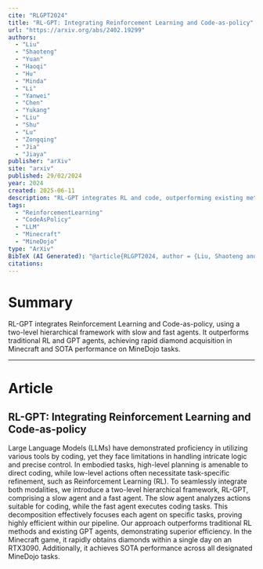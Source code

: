 ```yaml
---
cite: "RLGPT2024"
title: "RL-GPT: Integrating Reinforcement Learning and Code-as-policy"
url: "https://arxiv.org/abs/2402.19299"
authors:
  - "Liu"
  - "Shaoteng"
  - "Yuan"
  - "Haoqi"
  - "Hu"
  - "Minda"
  - "Li"
  - "Yanwei"
  - "Chen"
  - "Yukang"
  - "Liu"
  - "Shu"
  - "Lu"
  - "Zongqing"
  - "Jia"
  - "Jiaya"
publisher: "arXiv"
site: "arxiv"
published: 29/02/2024
year: 2024
created: 2025-06-11
description: "RL-GPT integrates RL and code, outperforming existing methods in Minecraft and MineDojo tasks."
tags:
  - "ReinforcementLearning"
  - "CodeAsPolicy"
  - "LLM"
  - "Minecraft"
  - "MineDojo"
type: "ArXiv"
BibTeX (AI Generated): "@article{RLGPT2024, author = {Liu, Shaoteng and Yuan, Haoqi and Hu, Minda and Li, Yanwei and Chen, Yukang and Liu, Shu and Lu, Zongqing and Jia, Jiaya}, title = {RL-GPT: Integrating Reinforcement Learning and Code-as-policy}, year = {2024}, journal = {arXiv preprint arXiv:2402.19299}, url = {https://arxiv.org/abs/2402.19299v1}}"
citations:
---
```

# Summary

RL-GPT integrates Reinforcement Learning and Code-as-policy, using a two-level hierarchical framework with slow and fast agents. It outperforms traditional RL and GPT agents, achieving rapid diamond acquisition in Minecraft and SOTA performance on MineDojo tasks.

----
# Article

## RL-GPT: Integrating Reinforcement Learning and Code-as-policy

Large Language Models (LLMs) have demonstrated proficiency in utilizing various tools by coding, yet they face limitations in handling intricate logic and precise control. In embodied tasks, high-level planning is amenable to direct coding, while low-level actions often necessitate task-specific refinement, such as Reinforcement Learning (RL). To seamlessly integrate both modalities, we introduce a two-level hierarchical framework, RL-GPT, comprising a slow agent and a fast agent. The slow agent analyzes actions suitable for coding, while the fast agent executes coding tasks. This decomposition effectively focuses each agent on specific tasks, proving highly efficient within our pipeline. Our approach outperforms traditional RL methods and existing GPT agents, demonstrating superior efficiency. In the Minecraft game, it rapidly obtains diamonds within a single day on an RTX3090. Additionally, it achieves SOTA performance across all designated MineDojo tasks.
